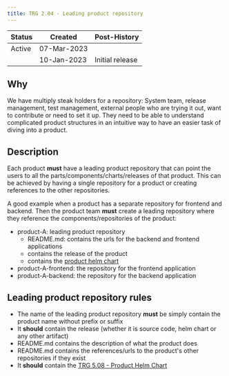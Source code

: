 ```yaml
---
title: TRG 2.04 - Leading product repository
---
```


| Status | Created     | Post-History    |
|--------|-------------|-----------------|
| Active | 07-Mar-2023 |                 |
|        | 10-Jan-2023 | Initial release |

## Why

We have multiply steak holders for a repository: System team, release management, test management, external people who are trying it out, want to contribute or need to set it up.
They need to be able to understand complicated product structures in an intuitive way to have an easier task of diving into a product.

## Description

Each product **must** have a leading product repository that can point the users to all the parts/components/charts/releases of that product.
This can be achieved by having a single repository for a product or creating references to the other repositories.

A good example when a product has a separate repository for frontend and backend. Then the product team **must** create a leading repository where they reference the components/repositories of the product:

- product-A: leading product repository
  - README.md: contains the urls for the backend and frontend applications
  - contains the release of the product
  - contains the [product helm chart](https://eclipse-tractusx.github.io/docs/release/trg-5/trg-5-8)
- product-A-frontend: the repository for the frontend application
- product-A-backend: the repository for the backend application

## Leading product repository rules

- The name of the leading product repository **must** be simply contain the product name without prefix or suffix
- It **should** contain the release (whether it is source code, helm chart or any other artifact)
- README.md contains the description of what the product does
- README.md contains the references/urls to the product's other repositories if they exist
- It **should** contain the [TRG 5.08 - Product Helm Chart](https://eclipse-tractusx.github.io/docs/release/trg-5/trg-5-8)
